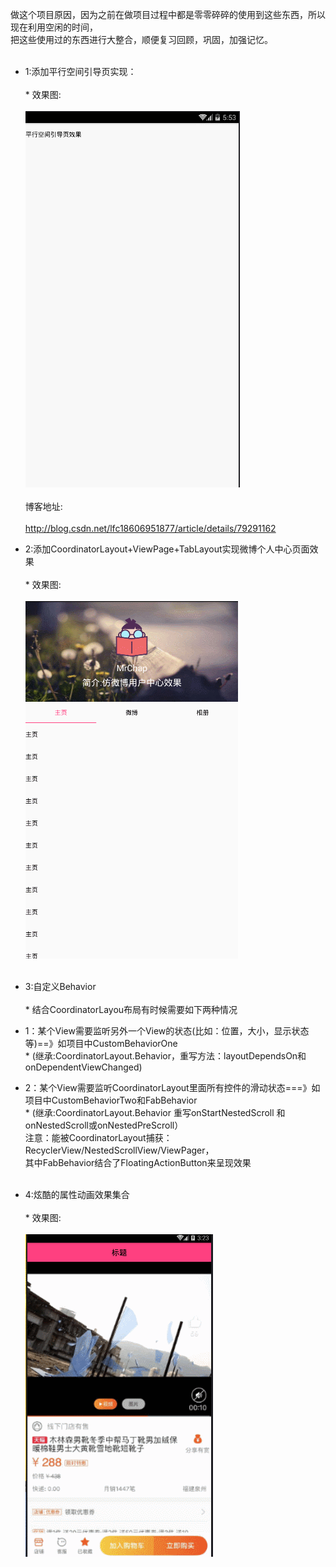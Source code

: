 做这个项目原因，因为之前在做项目过程中都是零零碎碎的使用到这些东西，所以现在利用空闲的时间，<br>
把这些使用过的东西进行大整合，顺便复习回顾，巩固，加强记忆。<br><br>
* 1:添加平行空间引导页实现：<br><br> *
    效果图: <br><br>
    ![image](https://github.com/online2/SomeUiEffect/blob/openMaster/images/lbeguide.gif) <br><br>
    博客地址:<br> <br>
    http://blog.csdn.net/lfc18606951877/article/details/79291162 <br>
* 2:添加CoordinatorLayout+ViewPage+TabLayout实现微博个人中心页面效果 <br><br> *
     效果图:<br> <br>
    ![image](https://github.com/online2/SomeUiEffect/blob/openMaster/images/stickynav.gif)<br><br>
* 3:自定义Behavior <br> <br> *
    结合CoordinatorLayou布局有时候需要如下两种情况<br>
 *   1：某个View需要监听另外一个View的状态(比如：位置，大小，显示状态等)==》如项目中CustomBehaviorOne  <br> *
    (继承:CoordinatorLayout.Behavior，重写方法：layoutDependsOn和onDependentViewChanged) <br>
 *   2：某个View需要监听CoordinatorLayout里面所有控件的滑动状态===》如项目中CustomBehaviorTwo和FabBehavior   <br> *
    (继承:CoordinatorLayout.Behavior 重写onStartNestedScroll 和onNestedScroll或onNestedPreScroll） <br>
    注意：能被CoordinatorLayout捕获：RecyclerView/NestedScrollView/ViewPager， <br>
    其中FabBehavior结合了FloatingActionButton来呈现效果 <br><br>

* 4:炫酷的属性动画效果集合 <br> <br> *
    效果图:<br> <br>
    ![image](https://github.com/online2/SomeUiEffect/blob/openMaster/images/animator.gif) <br> <br>